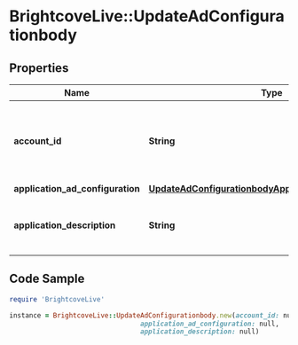 # BrightcoveLive::UpdateAdConfigurationbody

## Properties

Name | Type | Description | Notes
------------ | ------------- | ------------- | -------------
**account_id** | **String** | Your Live account id (if you leave this blank, the request will still work) | [optional] 
**application_ad_configuration** | [**UpdateAdConfigurationbodyApplicationAdConfiguration**](UpdateAdConfigurationbodyApplicationAdConfiguration.md) |  | 
**application_description** | **String** | Human readable description of the ad application. | 

## Code Sample

```ruby
require 'BrightcoveLive'

instance = BrightcoveLive::UpdateAdConfigurationbody.new(account_id: null,
                                 application_ad_configuration: null,
                                 application_description: null)
```


